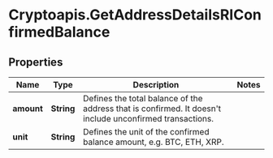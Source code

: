 # Cryptoapis.GetAddressDetailsRIConfirmedBalance

## Properties

Name | Type | Description | Notes
------------ | ------------- | ------------- | -------------
**amount** | **String** | Defines the total balance of the address that is confirmed. It doesn&#39;t include unconfirmed transactions. | 
**unit** | **String** | Defines the unit of the confirmed balance amount, e.g. BTC, ETH, XRP. | 


